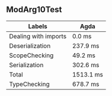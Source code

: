 
## ModArg10Test

Labels|Agda
---|---
Dealing with imports|0.0 ms
Deserialization|237.9 ms
ScopeChecking|49.2 ms
Serialization|302.6 ms
Total|1513.1 ms
TypeChecking|678.7 ms

